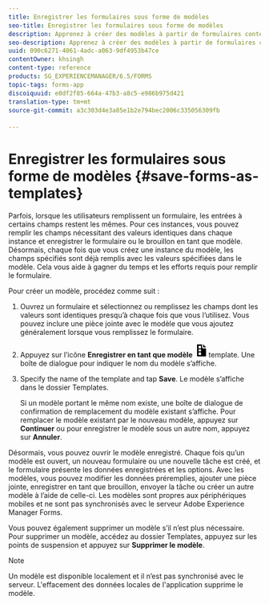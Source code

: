 ```yaml
---
title: Enregistrer les formulaires sous forme de modèles
seo-title: Enregistrer les formulaires sous forme de modèles
description: Apprenez à créer des modèles à partir de formulaires contenant des données souvent requises.
seo-description: Apprenez à créer des modèles à partir de formulaires contenant des données souvent requises.
uuid: 090c6271-4061-4adc-a063-9df4953b47ce
contentOwner: khsingh
content-type: reference
products: SG_EXPERIENCEMANAGER/6.5/FORMS
topic-tags: forms-app
discoiquuid: e0df2f85-664a-47b3-a8c5-e986b975d421
translation-type: tm+mt
source-git-commit: a3c303d4e3a85e1b2e794bec2006c335056309fb

---
```



# Enregistrer les formulaires sous forme de modèles {#save-forms-as-templates}

Parfois, lorsque les utilisateurs remplissent un formulaire, les entrées à certains champs restent les mêmes. Pour ces instances, vous pouvez remplir les champs nécessitant des valeurs identiques dans chaque instance et enregistrer le formulaire ou le brouillon en tant que modèle. Désormais, chaque fois que vous créez une instance du modèle, les champs spécifiés sont déjà remplis avec les valeurs spécifiées dans le modèle. Cela vous aide à gagner du temps et les efforts requis pour remplir le formulaire.

Pour créer un modèle, procédez comme suit :

1. Ouvrez un formulaire et sélectionnez ou remplissez les champs dont les valeurs sont identiques presqu’à chaque fois que vous l’utilisez. Vous pouvez inclure une pièce jointe avec le modèle que vous ajoutez généralement lorsque vous remplissez le formulaire.
1. Appuyez sur l’icône **Enregistrer en tant que modèle** ![save_as_](assets/save_as_template.png)template. Une boîte de dialogue pour indiquer le nom du modèle s’affiche.
1. Specify the name of the template and tap **Save**. Le modèle s’affiche dans le dossier Templates.

   Si un modèle portant le même nom existe, une boîte de dialogue de confirmation de remplacement du modèle existant s’affiche. Pour remplacer le modèle existant par le nouveau modèle, appuyez sur **Continuer** ou pour enregistrer le modèle sous un autre nom, appuyez sur **Annuler**.

Désormais, vous pouvez ouvrir le modèle enregistré. Chaque fois qu’un modèle est ouvert, un nouveau formulaire ou une nouvelle tâche est créé, et le formulaire présente les données enregistrées et les options. Avec les modèles, vous pouvez modifier les données préremplies, ajouter une pièce jointe, enregistrer en tant que brouillon, envoyer la tâche ou créer un autre modèle à l’aide de celle-ci. Les modèles sont propres aux périphériques mobiles et ne sont pas synchronisés avec le serveur Adobe Experience Manager Forms.

Vous pouvez également supprimer un modèle s’il n’est plus nécessaire. Pour supprimer un modèle, accédez au dossier Templates, appuyez sur les points de suspension et appuyez sur **Supprimer le modèle**.

>[!NOTE]
>
>Un modèle est disponible localement et il n’est pas synchronisé avec le serveur. L&#39;effacement des données locales de l&#39;application supprime le modèle.

